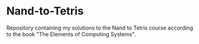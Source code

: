 # Nand-to-Tetris
Repository containing my solutions to the Nand to Tetris course according to the book "The Elements of Computing Systems".
